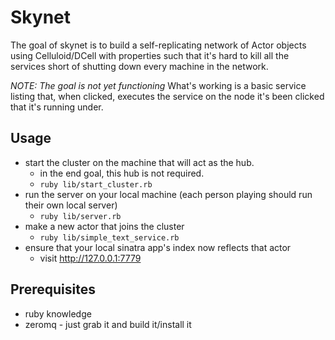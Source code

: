 # Skynet
The goal of skynet is to build a self-replicating network of Actor objects using
Celluloid/DCell with properties such that it's hard to kill all the services
short of shutting down every machine in the network.

*NOTE: The goal is not yet functioning*
What's working is a basic service listing that, when clicked, executes the
service on the node it's been clicked that it's running under.

## Usage

- start the cluster on the machine that will act as the hub.
  - in the end goal, this hub is not required.
  - `ruby lib/start_cluster.rb`
- run the server on your local machine (each person playing should run their own
  local server)
  - `ruby lib/server.rb`
- make a new actor that joins the cluster
  - `ruby lib/simple_text_service.rb`
- ensure that your local sinatra app's index now reflects that actor
  - visit http://127.0.0.1:7779

## Prerequisites

- ruby knowledge
- zeromq - just grab it and build it/install it
